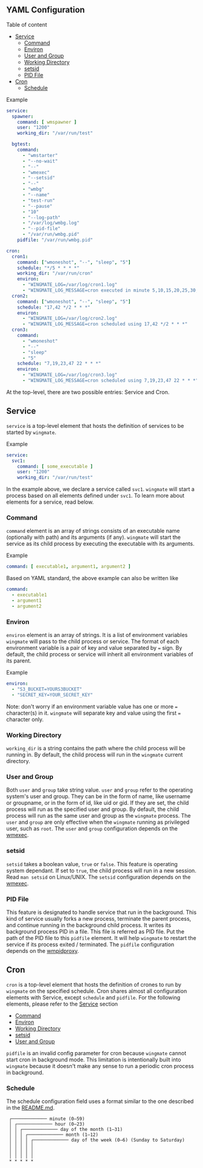 YAML Configuration
---

Table of content
- [Service](#service)
  - [Command](#command)
  - [Environ](#environ)
  - [User and Group](#user-and-group)
  - [Working Directory](#working-directory)
  - [setsid](#setsid)
  - [PID File](#pid-file)
- [Cron](#cron)
  - [Schedule](#schedule)

Example
```yaml
service:
  spawner:
    command: [ wmspawner ]
    user: "1200"
    working_dir: "/var/run/test"

  bgtest:
    command:
      - "wmstarter"
      - "--no-wait"
      - "--"
      - "wmexec"
      - "--setsid"
      - "--"
      - "wmbg"
      - "--name"
      - "test-run"
      - "--pause"
      - "10"
      - "--log-path"
      - "/var/log/wmbg.log"
      - "--pid-file"
      - "/var/run/wmbg.pid"
    pidfile: "/var/run/wmbg.pid"

cron:
  cron1:
    command: ["wmoneshot", "--", "sleep", "5"]
    schedule: "*/5 * * * *"
    working_dir: "/var/run/cron"
    environ:
      - "WINGMATE_LOG=/var/log/cron1.log"
      - "WINGMATE_LOG_MESSAGE=cron executed in minute 5,10,15,20,25,30,35,40,45,50,55"
  cron2:
    command: ["wmoneshot", "--", "sleep", "5"]
    schedule: "17,42 */2 * * *"
    environ:
      - "WINGMATE_LOG=/var/log/cron2.log"
      - "WINGMATE_LOG_MESSAGE=cron scheduled using 17,42 */2 * * *"
  cron3:
    command:
      - "wmoneshot"
      - "--"
      - "sleep"
      - "5"
    schedule: "7,19,23,47 22 * * *"
    environ:
      - "WINGMATE_LOG=/var/log/cron3.log"
      - "WINGMATE_LOG_MESSAGE=cron scheduled using 7,19,23,47 22 * * *"

```

At the top-level, there are two possible entries: Service and Cron.

## Service

`service` is a top-level element that hosts the definition of services to be started by `wingmate`.

Example
```yaml
service:
  svc1:
    command: [ some_executable ]
    user: "1200"
    working_dir: "/var/run/test"
```

In the example above, we declare a service called `svc1`. `wingmate` will start a process based on all
elements defined under `svc1`. To learn more about elements for a service, read below.

### Command

`command` element is an array of strings consists of an executable name (optionally with path) and
its arguments (if any). `wingmate` will start the service as its child process by executing
the executable with its arguments.

Example

```yaml
command: [ executable1, argument1, argument2 ]
```

Based on YAML standard, the above example can also be written like

```yaml
command:
  - executable1
  - argument1
  - argument2
```

### Environ

`environ` element is an array of strings. It is a list of environment variables `wingmate` will pass to
the child process or service. The format of each environment variable is a pair of key and value separated
by `=` sign. By default, the child process or service will inherit all environment variables of its parent.

Example

```yaml
environ:
  - "S3_BUCKET=YOURS3BUCKET"
  - "SECRET_KEY=YOUR_SECRET_KEY"
```

Note: don't worry if an environment variable value has one or more `=` character(s) in it. `wingmate` will
separate key and value using the first `=` character only.

### Working Directory

`working_dir` is a string contains the path where the child process will be running in. By default, the child
process will run in the `wingmate` current directory.

### User and Group

Both `user` and `group` take string value. `user` and `group` refer to the operating system's user and group.
They can be in the form of name, like username or groupname, or in the form of id, like uid or gid.
If they are set, the child process will run as the specified user and group. By default, the child process
will run as the same user and group as the `wingmate` process. The `user` and `group` are only effective
when the `wingmate` running as privileged user, such as `root`. The `user` and `group` configuration depends
on the [wmexec](README.md#wingmate-exec-binary).

### setsid

`setsid` takes a boolean value, `true` or `false`. This feature is operating system dependant. If set to `true`,
the child process will run in a new session. Read `man setsid` on Linux/UNIX. The `setsid` configuration depends
on the [wmexec](README.md#wingmate-exec-binary).

### PID File

This feature is designated to handle service that run in the background. This kind of service usually forks a
new process, terminate the parent process, and continue running in the background child process. It writes its
background process PID in a file. This file is referred as PID file. Put the path of the PID file to this
`pidfile` element. It will help `wingmate` to restart the service if its process exited / terminated. The `pidfile`
configuration depends on the [wmpidproxy](README.md#wingmate-pid-proxy-binary).

## Cron

`cron` is a top-level element that hosts the definition of crones to run by `wingmate` on the specified schedule.
Cron shares almost all configuration elements with Service, except `schedule` and `pidfile`. For the following
elements, please refer to the [Service](#service) section

- [Command](#command)
- [Environ](#environ)
- [Working Directory](#working-directory)
- [setsid](#setsid)
- [User and Group](#user-and-group)

`pidfile` is an invalid config parameter for cron because `wingmate` cannot start cron in background mode. This
limitation is intentionally built into `wingmate` because it doesn't make any sense to run a periodic cron process
in background.

### Schedule

The schedule configuration field uses a format similar to the one described in the [README.md](README.md).

```shell
 ┌───────────── minute (0–59)
 │ ┌───────────── hour (0–23)
 │ │ ┌───────────── day of the month (1–31)
 │ │ │ ┌───────────── month (1–12)
 │ │ │ │ ┌───────────── day of the week (0–6) (Sunday to Saturday)
 │ │ │ │ │ 
 │ │ │ │ │
 │ │ │ │ │
 * * * * *
```
